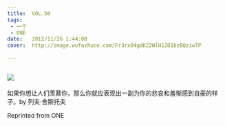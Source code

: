 ```yaml
---
title:	VOL.50
tags:
 - 一个
 - ONE
date:	2012/11/26 1:44:00
cover:	http://image.wufazhuce.com/Fr3rxO4gdKZ2WlH1ZD1bzBQziwTP

---
```

![](http://image.wufazhuce.com/Fr3rxO4gdKZ2WlH1ZD1bzBQziwTP)
---

如果你想让人们羡慕你，那么你就应表现出一副为你的悲哀和羞惭感到自豪的样子。by 列夫·舍斯托夫
 
Reprinted from ONE
